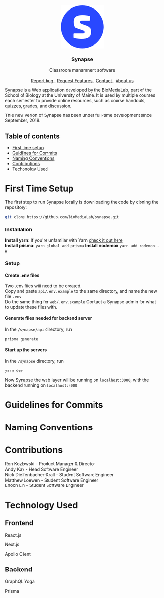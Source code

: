 <p align="center">
    <img src="./web/static/synapse-icon@2x.png" alt="synapse logo">
    <h3 align="center">Synapse</h3>

  <p align="center">
    Classroom manamnent software
    <br>
    <br>
    <a href="https://github.com/BioMediaLab/synapse/issues/new"> Report bug </a>
    .
        <a href="https://github.com/BioMediaLab/synapse/issues/new"> Request Features </a>
        .
        <a href="/"> Contact </a>
        .
        <a href="https://www.biomedialab.net/"> About us </a>
  </p>
</p>

Synapse is a Web application developed by the BioMediaLab, part of the School of Biology at the University of Maine. It is used by multiple courses each semester to provide online resources, such as course handouts, quizzes, grades, and discussion.

Thie new verion of Synapse has been under full-time development since September, 2018.



## Table of contents

- [First time setup](#first-time-setup)
- [Guidlines for Commits](#guidelines-for-commits)
- [Naming Conventions](#naming-conventions)
- [Contributions](#contributions)
- [Techonolgy Used](#techonolgy-used)

# First Time Setup

The first step to run Synapse locally is downloading the code by cloning the repository:

```sh
git clone https://github.com/BioMediaLab/synapse.git
```

### Installation

**Install yarn**: If you're unfamilar with Yarn [check it out here](https://yarnpkg.com/en/)  
**Install prisma**: `yarn global add prisma`
**Install nodemon** `yarn add nodemon -W`

### Setup

#### Create .env files

Two .env files will need to be created.  
Copy and paste `api/.env.example` to the same directory, and name the new file `.env`  
Do the same thing for `web/.env.example`
Contact a Synapse admin for what to update these files with.

#### Generate files needed for backend server

In the `/synapse/api` directory, run

```sh
prisma generate
```

#### Start up the servers

In the `/synapse` directory, run

```sh
yarn dev
```

Now Synapse the web layer will be running on `localhost:3000`, with the backend running on `localhost:4000`

# Guidelines for Commits

# Naming Conventions

# Contributions

Ron Kozlowski - Product Manager & Director <a href="https://www.linkedin.com/in/tirranna/" target="_blank"><img src="https://3uil8r2z7mmf1j7qlc2us9x1121h-wpengine.netdna-ssl.com/wp-content/plugins/team-members-pro/inc/img/links/linkedin.png" height=15px width=15px></a>
<br/>
Andy Kay - Head Software Engineer <a href="https://www.linkedin.com/in/andy-kay-450474120" target="_blank"><img src="https://3uil8r2z7mmf1j7qlc2us9x1121h-wpengine.netdna-ssl.com/wp-content/plugins/team-members-pro/inc/img/links/linkedin.png" height=15px width=15px></a>
<br/>
Nick Dieffenbacher-Krall - Student Software Engineer
<br/>
Matthew Loewen - Student Software Engineer <a href="https://www.linkedin.com/in/matthew-loewen-03a991116/" target="_blank"><img src="https://3uil8r2z7mmf1j7qlc2us9x1121h-wpengine.netdna-ssl.com/wp-content/plugins/team-members-pro/inc/img/links/linkedin.png" height=15px width=15px></a>
<br/>
Enoch Lin - Student Software Engineer

# Technology Used

## Frontend

React.js

Next.js

Apollo Client

## Backend

GraphQL Yoga

Prisma
